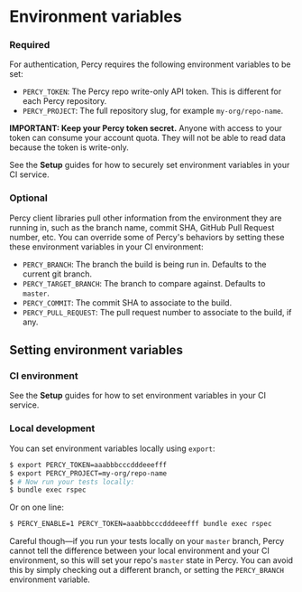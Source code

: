 # Environment variables

### Required

For authentication, Percy requires the following environment variables to be set:

* `PERCY_TOKEN`: The Percy repo write-only API token. This is different for each Percy repository.
* `PERCY_PROJECT`: The full repository slug, for example `my-org/repo-name`.

<div class="Alert Alert--warning">
  <strong>IMPORTANT: Keep your Percy token secret.</strong> Anyone with access to your token can consume your account quota. They will not be able to read data because the token is write-only.

  See the <strong>Setup</strong> guides for how to securely set environment variables in your CI service.
</div>

### Optional

Percy client libraries pull other information from the environment they are running in, such as the branch name, commit SHA, GitHub Pull Request number, etc. You can override some of Percy's behaviors by setting these these environment variables in your CI environment:

* `PERCY_BRANCH`: The branch the build is being run in. Defaults to the current git branch.
* `PERCY_TARGET_BRANCH`: The branch to compare against. Defaults to `master`.
* `PERCY_COMMIT`: The commit SHA to associate to the build.
* `PERCY_PULL_REQUEST`: The pull request number to associate to the build, if any.


## Setting environment variables

### CI environment

See the **Setup** guides for how to set environment variables in your CI service.

### Local development

You can set environment variables locally using `export`:

```bash
$ export PERCY_TOKEN=aaabbbcccdddeeefff
$ export PERCY_PROJECT=my-org/repo-name
$ # Now run your tests locally:
$ bundle exec rspec
```

Or on one line:

```bash
$ PERCY_ENABLE=1 PERCY_TOKEN=aaabbbcccdddeeefff bundle exec rspec
```

Careful though—if you run your tests locally on your `master` branch, Percy cannot tell the difference between your local environment and your CI environment, so this will set your repo's `master` state in Percy. You can avoid this by simply checking out a different branch, or setting the `PERCY_BRANCH` environment variable.
